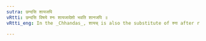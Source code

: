 ```yaml
---
sutra: छन्दसि शायजपि
vRtti: छन्दसि विषये श्नः शायजादेशो भवति शानजपि ॥
vRtti_eng: In the _Chhandas_, शायच् is also the substitute of श्ना after roots ending in consonants, when हि follows.

---
```

